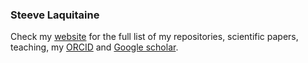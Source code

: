 ### Steeve Laquitaine

Check my [website](https://steevelaquitaine.github.io) for the full list of my repositories, scientific papers, teaching, my [ORCID](https://orcid.org/0000-0002-9647-3149) and [Google scholar](https://scholar.google.com/citations?user=ftTg_S4AAAAJ&hl=fr&oi=ao).

<!--
**steevelaquitaine/steevelaquitaine** is a ✨ _special_ ✨ repository because its `README.md` (this file) appears on your GitHub profile.

Here are some ideas to get you started: 

- 🔭 I’m currently working on 
- 🌱 I’m currently learning ...
- 👯 I’m looking to collaborate on ...
- 🤔 I’m looking for help with ...
- 💬 Ask me about ...
- 📫 How to reach me: ...
- 😄 Pronouns: ...
- ⚡ Fun fact: ...
-->


